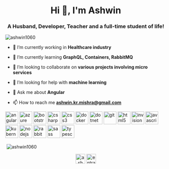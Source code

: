 <h1 align="center">Hi 👋, I'm Ashwin</h1>
<h3 align="center">A Husband, Developer, Teacher and a full-time student of life!</h3>

<p align="left"> <img src="https://komarev.com/ghpvc/?username=ashwin1060" alt="ashwin1060" /> </p>

- 🔭 I’m currently working in **Healthcare industry**

- 🌱 I’m currently learning **GraphQL, Containers, RabbitMQ**

- 👯 I’m looking to collaborate on **various projects involving micro services**

- 🤝 I’m looking for help with **machine learning**

- 💬 Ask me about **Angular**

- 📫 How to reach me **ashwin.kr.mishra@gmail.com**

<p align="left"><img src="https://devicons.github.io/devicon/devicon.git/icons/angularjs/angularjs-original.svg" alt="angularjs" width="40" height="40"/> <img src="https://www.vectorlogo.zone/logos/microsoft_azure/microsoft_azure-icon.svg" alt="azure" width="40" height="40"/> <img src="https://devicons.github.io/devicon/devicon.git/icons/bootstrap/bootstrap-plain.svg" alt="bootstrap" width="40" height="40"/> <img src="https://devicons.github.io/devicon/devicon.git/icons/csharp/csharp-original.svg" alt="csharp" width="40" height="40"/> <img src="https://devicons.github.io/devicon/devicon.git/icons/css3/css3-original-wordmark.svg" alt="css3" width="40" height="40"/> <img src="https://devicons.github.io/devicon/devicon.git/icons/docker/docker-original-wordmark.svg" alt="docker" width="40" height="40"/> <img src="https://devicons.github.io/devicon/devicon.git/icons/dot-net/dot-net-original-wordmark.svg" alt="dotnet" width="40" height="40"/> <img src="https://www.vectorlogo.zone/logos/git-scm/git-scm-icon.svg" alt="git" width="40" height="40"/> <img src="https://devicons.github.io/devicon/devicon.git/icons/html5/html5-original-wordmark.svg" alt="html5" width="40" height="40"/> <img src="https://www.vectorlogo.zone/logos/invisionapp/invisionapp-icon.svg" alt="invision" width="40" height="40"/> <img src="https://devicons.github.io/devicon/devicon.git/icons/javascript/javascript-original.svg" alt="javascript" width="40" height="40"/> <img src="https://www.vectorlogo.zone/logos/kubernetes/kubernetes-icon.svg" alt="kubernetes" width="40" height="40"/> <img src="https://devicons.github.io/devicon/devicon.git/icons/nodejs/nodejs-original-wordmark.svg" alt="nodejs" width="40" height="40"/> <img src="https://www.vectorlogo.zone/logos/rabbitmq/rabbitmq-icon.svg" alt="rabbitMQ" width="40" height="40"/> <img src="https://devicons.github.io/devicon/devicon.git/icons/sass/sass-original.svg" alt="sass" width="40" height="40"/> <img src="https://devicons.github.io/devicon/devicon.git/icons/typescript/typescript-original.svg" alt="typescript" width="40" height="40"/></p><p>&nbsp;<img align="center" src="https://github-readme-stats.vercel.app/api?username=ashwin1060&show_icons=true" alt="ashwin1060" /></p>

<p align="center"> 
<a href="https://fb.com/ashwinkmishra" target="blank"><img align="center" src="https://cdn.jsdelivr.net/npm/simple-icons@3.0.1/icons/facebook.svg" alt="ashwinkmishra" height="30" width="30" /></a>
<a href="https://instagram.com/entradasalida" target="blank"><img align="center" src="https://cdn.jsdelivr.net/npm/simple-icons@3.0.1/icons/instagram.svg" alt="entradasalida" height="30" width="30" /></a>
</p>
